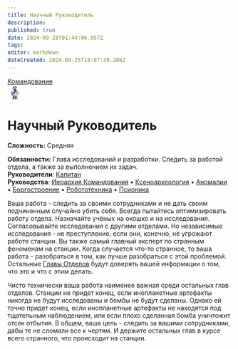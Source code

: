 ```yaml
---
title: Научный Руководитель
description: 
published: true
date: 2024-09-28T01:44:06.057Z
tags: 
editor: markdown
dateCreated: 2024-09-25T18:07:39.208Z
---
```


<div style="display: flex; justify-content: center;">
  <div class="roles-passport comm">
    <div class="title comm"><a href="/roles/command">Командование</a></div>
    <div>
      <div><div><img src="/roles/researchdirector.png" id="img"></div></div>
      <div>
        <div id="tb1" style="display:non">
          <h1>Научный Руководитель</h1>
        <p><strong>Сложность:</strong> Средняя</p>
        <strong>Обязанности:</strong> Глава исследований и разработки. Следить за работой отдела, а также за выполнением их задач.<br>
        <b>Руководители</b>: <a href="/roles/captain" title="Капитан">Капитан</a><br>
        <b>Руководства</b>: <a href="/guides/hierarchyofcommand">Иерархия Командования</a> • <a href="/guides/xenoarcheology">Ксеноархеология</a> • <a href="/guides/anomalousresearch">Аномалии</a> • <a href="/guides/borgcreating">Боргостроение</a> • <a href="/guides/robotics">Робототехника</a> • <a href="/guides/psionics">Псионика</a>
        </div>
        <div id="tb2" style="display:none;">
          <div class="post-icon">
            <div id="timer-container">
              <div id="progress-bar"><center><span id="timer-text">10</span></center></div>
            </div>
            <div>
              <button><img src="/role/scientists/rdfeatures/beaker.png" class="imgchk" id="beaker"></button>
              <button><img src="/role/scientists/rdfeatures/crowbar.png" class="imgchk" id="crowbar"></button>
              <button><img src="/role/scientists/rdfeatures/fire_extinguisher.png" class="fire_extinguisher" id="headofsecurity"></button>
              <button><img src="/role/scientists/rdfeatures/flute.png" class="imgchk" id="flute"></button>
              <button><img src="/role/scientists/rdfeatures/magboots.png" class="imgchk" id="magboots"></button>
              <button><img src="/role/scientists/rdfeatures/monkeycube_box.png" class="imgchk" id="monkeycube_box"></button>
              <button><img src="/role/scientists/rdfeatures/multitool.png" class="imgchk" id="multitool"></button>
              <button><img src="/role/scientists/rdfeatures/welder.png" class="imgchk" id="welder"></button>
              <button><img src="/role/scientists/rdfeatures/wrench.png" class="imgchk" id="wrench"></button>
            </div>
          </div>
        </div> 
      </div>
    </div>
  </div>
</div>

Ваша работа - следить за своими сотрудниками и не дать своим подчиненным случайно убить себя. Всегда пытайтесь оптимизировать работу отдела. Назначайте учёных на окошко и на исследования. Согласовывайте исследования с другими отделами. Но независимые исследования - не преступление, если они, конечно, не угрожают работе станции. Вы также самый главный эксперт по странным феноменам на станции. Когда случается что-то странное, то ваша работа - разобраться в том, как лучше разобраться с этой проблемой. Остальные [Главы Отделов](/roles/command) будут доверять вашей информации о том, что это и что с этим делать.

Чисто технически ваша работа наименее важная среди остальных глав отделов. Станции не придет конец, если инопланетные артефакты никогда не будут исследованы и бомбы не будут сделаны. Однако ей точно придет конец, если инопланетные артефакты не находятся под тщательным наблюдением, или если плохо сделанная бомба уничтожит отсек отбытия. В общем, ваша цель - следить за вашими сотрудниками, дабы те не сломали все к чертям. И держите остальных глав в курсе всего странного, что происходит на станции.

<div class="table"></div>